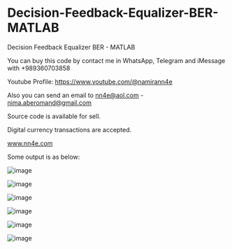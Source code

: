 # Decision-Feedback-Equalizer-BER-MATLAB
Decision Feedback Equalizer BER - MATLAB

You can buy this code by contact me in WhatsApp, Telegram and iMessage with +989360703858

Youtube Profile: https://www.youtube.com/@namirann4e

Also you can send an email to nn4e@aol.com - nima.aberomand@gmail.com

Source code is available for sell.

Digital currency transactions are accepted.

www.nn4e.com

Some output is as below:

![image](https://github.com/user-attachments/assets/4d88fca9-7988-4358-906c-f5718dd8992a)

![image](https://github.com/user-attachments/assets/b5f4cfe7-74cf-4952-8af3-1c3ad22796fd)

![image](https://github.com/user-attachments/assets/f72b5f8a-b05b-462e-b634-2a803baec8be)

![image](https://github.com/user-attachments/assets/b7470e8e-f54f-44e2-b1b6-5e33c0d3337e)

![image](https://github.com/user-attachments/assets/aaa34393-2e24-4220-8ec8-29dbe2f0afc8)

![image](https://github.com/user-attachments/assets/192f5dc0-7841-4bb3-9238-cb424f0699c8)
